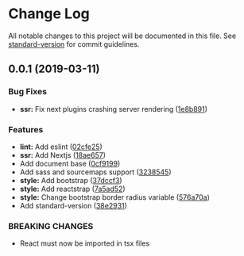 # Change Log

All notable changes to this project will be documented in this file. See [standard-version](https://github.com/conventional-changelog/standard-version) for commit guidelines.

## 0.0.1 (2019-03-11)


### Bug Fixes

* **ssr:** Fix next plugins crashing server rendering ([1e8b891](https://github.com/codersforcauses/website/commit/1e8b891))


### Features

* **lint:** Add eslint ([02cfe25](https://github.com/codersforcauses/website/commit/02cfe25))
* **ssr:** Add Nextjs ([18ae657](https://github.com/codersforcauses/website/commit/18ae657))
* Add document base ([0cf9199](https://github.com/codersforcauses/website/commit/0cf9199))
* Add sass and sourcemaps support ([3238545](https://github.com/codersforcauses/website/commit/3238545))
* **style:** Add bootstrap ([37dccf3](https://github.com/codersforcauses/website/commit/37dccf3))
* **style:** Add reactstrap ([7a5ad52](https://github.com/codersforcauses/website/commit/7a5ad52))
* **style:** Change bootstrap border radius variable ([576a70a](https://github.com/codersforcauses/website/commit/576a70a))
* Add standard-version ([38e2931](https://github.com/codersforcauses/website/commit/38e2931))


### BREAKING CHANGES

* React must now be imported in tsx files
